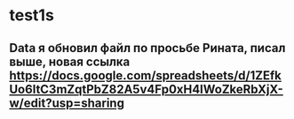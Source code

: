 # test1s
## Data я обновил файл по просьбе Рината, писал выше, новая ссылка https://docs.google.com/spreadsheets/d/1ZEfkUo6ltC3mZqtPbZ82A5v4Fp0xH4IWoZkeRbXjX-w/edit?usp=sharing
